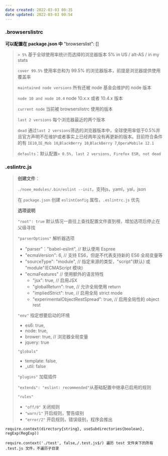 ```yaml
---
date created: 2022-03-03 00:35
date updated: 2022-03-03 00:54
---
```


### .browserslistrc

**可以配置在 package.json 中** "browserslist": []

> `> 5%` 基于全球使用率统计而选择的浏览器版本 5% in US / alt-AS / in my stats
>
> `cover 99.5%` 使用率总和为 99.5% 的浏览器版本，前提是浏览器提供使用覆盖率
>
> `maintained node versions` 所有还被 node 基金会维护的 node 版本
>
> `node 10 and node 10.4` node 10.x.x 或者 10.4.x 版本
>
> `current node` 当前被 browserslistrc 使用的版本
>
> `last 2 versions` 每个浏览器最近的两个版本
>
> `dead` 通过`last 2 versions`筛选的浏览器版本中，全球使用率低于0.5%并且官方声明不在维护或者事实上已经两年没有再更新的版本。目前符合条件的有 `IE10`,`IE_Mob 10`,`BlackBerry 10`,`BlackBerry 7`,`OperaMobile 12.1`
>
> `defaults`：默认配置`> 0.5%, last 2 versions, Firefox ESR, not dead`

### .eslintrc.js

> **创建文件**：
>
> `./noee_modules/.bin/eslint --init`，支持js，yaml，yal，json
>
> 在 `package.json` 创建 `eslintConfig` 属性，`.eslintrc.js` 优先
>
> **选项说明**
>
> `"root": true` 默认情况一直往上查找配置文件直到根，增加选项后停止在父级寻找
>
> `"parserOptions"` 解析器选项
>
> - "parser"："babel-eslint", // 默认使用 Espree
> - "ecmaVersion": 6, // 支持 ES6，但是不代表支持新的 ES6 全局变量等
> - "sourceType": "module", // 指定来源的类型，"script"(默认) 或 "module"(ECMAScript 模块)
> - "ecmaFeatures" // 使用额外的语言特性
> 	- "jsx": true, // 启用JSX
> 	- "globalReturn": true, // 允许全局使用 return
> 	- "impliedStrict": true, // 启用全局 strict mode
> 	- "experimentalObjectRestSpread": true, // 启用全局性的 object rest
>
> `"env"` 指定想要启动的环境
>
> - es6: true,
> - node: true,
> - brower: true, // 浏览器全局变量
> - jquery: true
>
> `"globals"`
>
> - template: false,
> - _util: false
>
> `"plugins"` 加载插件
>
> `"extends": "eslint: recommended"`从基础配置中继承已启用的规则
>
> `"rules"`
>
> - `"off/0"` 关闭规则
> - `"warn/1"` 开启规则，警告级别
> - `"error/2"` 开启规则，错误级别，程序会推出

`require.context(directory{string}, useSubdirectories{boolean}, regExp(RegExp))`

`require.context('./test', false,/.test.js$/) 遍历 test 文件夹下的所有 .test.js 文件，不遍历子目录`
